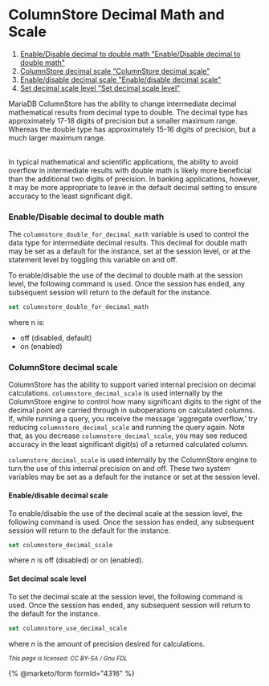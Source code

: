 # ColumnStore Decimal Math and Scale

1. [Enable/Disable decimal to double math "Enable/Disable decimal to double math"](columnstore-decimal-math-and-scale.md#enabledisable-decimal-to-double-math)
2. [ColumnStore decimal scale "ColumnStore decimal scale"](columnstore-decimal-math-and-scale.md#columnstore-decimal-scale)
3. [Enable/disable decimal scale "Enable/disable decimal scale"](columnstore-decimal-math-and-scale.md#enabledisable-decimal-scale)
4. [Set decimal scale level "Set decimal scale level"](columnstore-decimal-math-and-scale.md#set-decimal-scale-level)

MariaDB ColumnStore has the ability to change intermediate decimal mathematical results from decimal type to double. The decimal type has approximately 17-18 digits of precision but a smaller maximum range. Whereas the double type has approximately 15-16 digits of precision, but a much larger maximum range.

\
In typical mathematical and scientific applications, the ability to avoid overflow in intermediate results with double math is likely more beneficial than the additional two digits of precision. In banking applications, however, it may be more appropriate to leave in the default decimal setting to ensure accuracy to the least significant digit.

### Enable/Disable decimal to double math

The `columnstore_double_for_decimal_math` variable is used to control the data type for intermediate decimal results. This decimal for double math may be set as a default for the instance, set at the session level, or at the statement level by toggling this variable on and off.

To enable/disable the use of the decimal to double math at the session level, the following command is used. Once the session has ended, any subsequent session will return to the default for the instance.

```sql
set columnstore_double_for_decimal_math
```

where n is:

* off (disabled, default)
* on (enabled)

### ColumnStore decimal scale

ColumnStore has the ability to support varied internal precision on decimal calculations. `columnstore_decimal_scale` is used internally by the ColumnStore engine to control how many significant digits to the right of the decimal point are carried through in suboperations on calculated columns. If, while running a query, you receive the message ‘aggregate overflow,’ try reducing `columnstore_decimal_scale` and running the query again. Note that, as you decrease `columnstore_decimal_scale`, you may see reduced accuracy in the least significant digit(s) of a returned calculated column.&#x20;

`columnstore_decimal_scale` is used internally by the ColumnStore engine to turn the use of this internal precision on and off. These two system variables may be set as a default for the instance or set at the session level.

#### Enable/disable decimal scale

To enable/disable the use of the decimal scale at the session level, the following command is used. Once the session has ended, any subsequent session will return to the default for the instance.

```sql
set columnstore_decimal_scale
```

where _n_ is off (disabled) or on (enabled).

#### Set decimal scale level

To set the decimal scale at the session level, the following command is used. Once the session has ended, any subsequent session will return to the default for the instance.

```sql
set columnstore_use_decimal_scale
```

where _n_ is the amount of precision desired for calculations.

<sub>_This page is licensed: CC BY-SA / Gnu FDL_</sub>

{% @marketo/form formId="4316" %}
